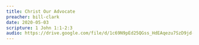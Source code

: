 ```yaml
---
title: Christ Our Advocate
preacher: bill-clark
date: 2020-05-03
scripture: 1 John 1:1-2:3
audio: https://drive.google.com/file/d/1c69N9pEd25QGss_HdEAqezu7SzD9jd-d/view
---
```

